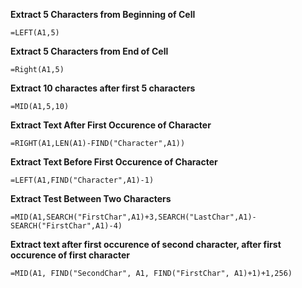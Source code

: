 <b>Extract 5 Characters from Beginning of Cell</b>
  
  `=LEFT(A1,5)`
  
<b>Extract 5 Characters from End of Cell</b>
  
  `=Right(A1,5)`
  
<b>Extract 10 charactes after first 5 characters</b>

  `=MID(A1,5,10)`
  
<b>Extract Text After First Occurence of Character</b>

  `=RIGHT(A1,LEN(A1)-FIND("Character",A1))`

<b>Extract Text Before First Occurence of Character</b>

  `=LEFT(A1,FIND("Character",A1)-1)`

<b>Extract Test Between Two Characters</b>

  `=MID(A1,SEARCH("FirstChar",A1)+3,SEARCH("LastChar",A1)-SEARCH("FirstChar",A1)-4)`

<b>Extract text after first occurence of second character, after first occurence of first character</b>

  `=MID(A1, FIND("SecondChar", A1, FIND("FirstChar", A1)+1)+1,256)`
 
